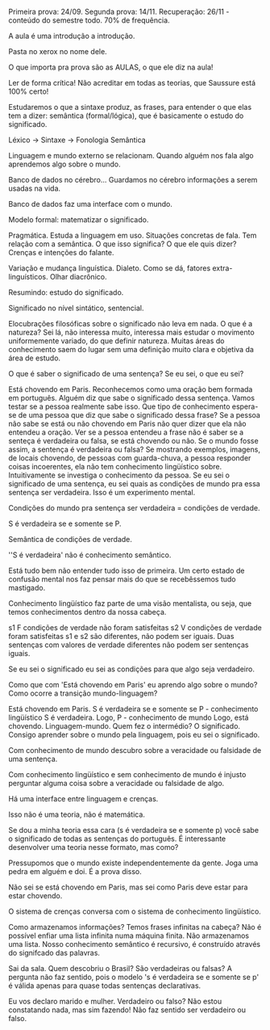 Primeira prova: 24/09.
Segunda prova: 14/11.
Recuperação: 26/11 - conteúdo do semestre todo.
70% de frequência.

A aula é uma introdução a introdução.

Pasta no xerox no nome dele.

O que importa pra prova são as AULAS, o que ele diz na aula!

Ler de forma crítica! Não acreditar em todas as teorias, que Saussure está 100% certo!

Estudaremos o que a sintaxe produz, as frases, para entender o que elas tem a dizer: semântica (formal/lógica), que é basicamente o estudo do significado.

Léxico -> Sintaxe ->
Fonologia
Semântica

Linguagem e mundo externo se relacionam. Quando alguém nos fala algo aprendemos algo sobre o mundo.

Banco de dados no cérebro... Guardamos no cérebro informações a serem usadas na vida.

Banco de dados faz uma interface com o mundo.

Modelo formal: matematizar o significado.

Pragmática. Estuda a linguagem em uso. Situações concretas de fala. Tem relação com a semântica. O que isso significa? O que ele quis dizer? Crenças e intenções do falante.

Variação e mudança linguística. Dialeto. Como se dá, fatores extra-linguísticos. Olhar diacrônico.

Resumindo: estudo do significado.

Significado no nível sintático, sentencial.

Elocubrações filosóficas sobre o significado não leva em nada. O que é a natureza? Sei lá, não interessa muito, interessa mais estudar o movimento uniformemente variado, do que definir natureza. Muitas áreas do conhecimento saem do lugar sem uma definição muito clara e objetiva da área de estudo.

O que é saber o significado de uma sentença? Se eu sei, o que eu sei?

Está chovendo em Paris.
Reconhecemos como uma oração bem formada em português.
Alguém diz que sabe o significado dessa sentença.
Vamos testar se a pessoa realmente sabe isso.
Que tipo de conhecimento espera-se de uma pessoa que diz que sabe o significado dessa frase?
Se a pessoa não sabe se está ou não chovendo em Paris não quer dizer que ela não entendeu a oração.
Ver se a pessoa entendeu a frase não é saber se a senteça é verdadeira ou falsa, se está chovendo ou não.
Se o mundo fosse assim, a sentença é verdadeira ou falsa? Se mostrando exemplos, imagens, de locais chovendo, de pessoas com guarda-chuva, a pessoa responder coisas incoerentes, ela não tem conhecimento lingüístico sobre. Intuitivamente se investiga o conhecimento da pessoa. Se eu sei o significado de uma sentença, eu sei quais as condições de mundo pra essa sentença ser verdadeira. Isso é um experimento mental.

Condições do mundo pra sentença ser verdadeira = condições de verdade.

S é verdadeira se e somente se P.

Semântica de condições de verdade.

''S é verdadeira' não é conhecimento semântico.

Está tudo bem não entender tudo isso de primeira. Um certo estado de confusão mental nos faz pensar mais do que se recebêssemos tudo mastigado.

Conhecimento lingüístico faz parte de uma visão mentalista, ou seja, que temos conhecimentos dentro da nossa cabeça.

s1 F condições de verdade não foram satisfeitas
s2 V condições de verdade foram satisfeitas
s1 e s2 são diferentes, não podem ser iguais.
Duas sentenças com valores de verdade diferentes não podem ser sentenças iguais.

Se eu sei o significado eu sei as condições para que algo seja verdadeiro.

Como que com 'Está chovendo em Paris' eu aprendo algo sobre o mundo? Como ocorre a transição mundo-linguagem?

Está chovendo em Paris.
S é verdadeira se e somente se P - conhecimento lingüístico 
S é verdadeira.
Logo, P - conhecimento de mundo
Logo, está chovendo.
Linguagem-mundo.
Quem fez o intermédio? O significado.
Consigo aprender sobre o mundo pela linguagem, pois eu sei o significado.

Com conhecimento de mundo descubro sobre a veracidade ou falsidade de uma sentença.

Com conhecimento lingüístico e sem conhecimento de mundo é injusto perguntar alguma coisa sobre a veracidade ou falsidade de algo.

Há uma interface entre linguagem e crenças.

Isso não é uma teoria, não é matemática.

Se dou a minha teoria essa cara (s é verdadeira se e somente p) você sabe o significado de todas as sentenças do português. É interessante desenvolver uma teoria nesse formato, mas como?

Pressupomos que o mundo existe independentemente da gente. Joga uma pedra em alguém e doi. É a prova disso.

Não sei se está chovendo em Paris, mas sei como Paris deve estar para estar chovendo.

O sistema de crenças conversa com o sistema de conhecimento lingüístico.

Como armazenamos informações? Temos frases infinitas na cabeça? Não é possível enfiar uma lista infinita numa máquina finita. Não armazenamos uma lista. Nosso conhecimento semântico é recursivo, é construído através do signifcado das palavras.

Sai da sala.
Quem descobriu o Brasil?
São verdadeiras ou falsas? A pergunta não faz sentido, pois o modelo 's é verdadeira se e somente se p' é válida apenas para quase todas sentenças declarativas.

Eu vos declaro marido e mulher.
Verdadeiro ou falso?
Não estou constatando nada, mas sim fazendo!
Não faz sentido ser verdadeiro ou falso.